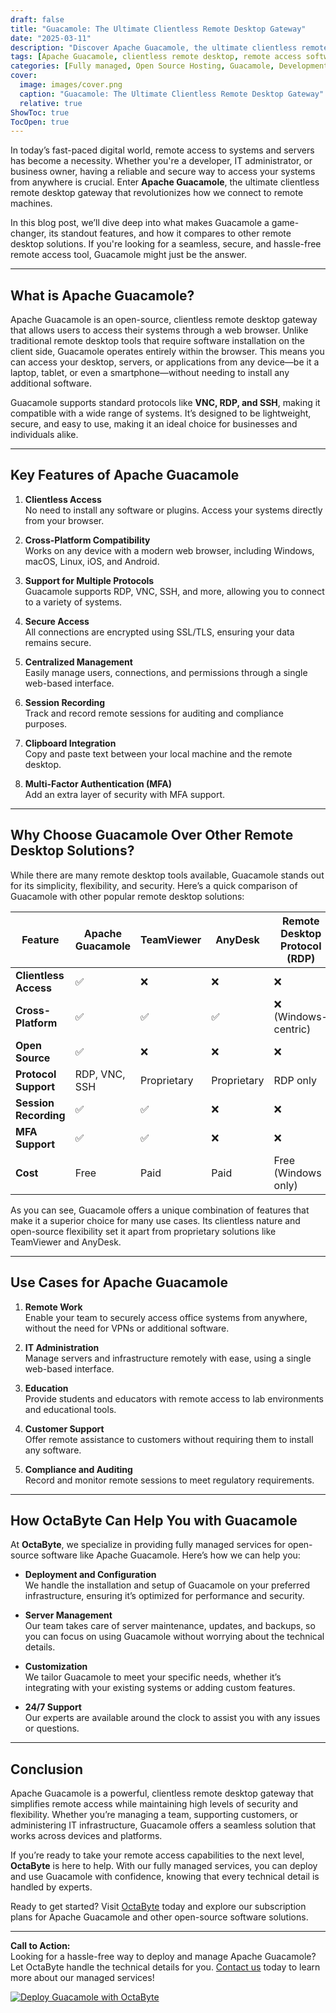 ```yaml
---
draft: false
title: "Guacamole: The Ultimate Clientless Remote Desktop Gateway"
date: "2025-03-11"
description: "Discover Apache Guacamole, the ultimate clientless remote desktop gateway that allows you to access your systems from anywhere, using just a web browser. Learn how Guacamole simplifies remote access, its key features, and how it compares to other remote desktop solutions."
tags: [Apache Guacamole, clientless remote desktop, remote access software, web-based remote desktop, Guacamole vs competitors, open-source remote desktop, managed open-source services, OctaByte, remote desktop gateway, secure remote access]
categories: [Fully managed, Open Source Hosting, Guacamole, Development, Dev Ops]
cover:
  image: images/cover.png
  caption: "Guacamole: The Ultimate Clientless Remote Desktop Gateway"
  relative: true
ShowToc: true
TocOpen: true
---
```



In today’s fast-paced digital world, remote access to systems and servers has become a necessity. Whether you're a developer, IT administrator, or business owner, having a reliable and secure way to access your systems from anywhere is crucial. Enter **Apache Guacamole**, the ultimate clientless remote desktop gateway that revolutionizes how we connect to remote machines.

In this blog post, we’ll dive deep into what makes Guacamole a game-changer, its standout features, and how it compares to other remote desktop solutions. If you're looking for a seamless, secure, and hassle-free remote access tool, Guacamole might just be the answer.

---

## What is Apache Guacamole?

Apache Guacamole is an open-source, clientless remote desktop gateway that allows users to access their systems through a web browser. Unlike traditional remote desktop tools that require software installation on the client side, Guacamole operates entirely within the browser. This means you can access your desktop, servers, or applications from any device—be it a laptop, tablet, or even a smartphone—without needing to install any additional software.

Guacamole supports standard protocols like **VNC, RDP, and SSH**, making it compatible with a wide range of systems. It’s designed to be lightweight, secure, and easy to use, making it an ideal choice for businesses and individuals alike.

---

## Key Features of Apache Guacamole

1. **Clientless Access**  
   No need to install any software or plugins. Access your systems directly from your browser.

2. **Cross-Platform Compatibility**  
   Works on any device with a modern web browser, including Windows, macOS, Linux, iOS, and Android.

3. **Support for Multiple Protocols**  
   Guacamole supports RDP, VNC, SSH, and more, allowing you to connect to a variety of systems.

4. **Secure Access**  
   All connections are encrypted using SSL/TLS, ensuring your data remains secure.

5. **Centralized Management**  
   Easily manage users, connections, and permissions through a single web-based interface.

6. **Session Recording**  
   Track and record remote sessions for auditing and compliance purposes.

7. **Clipboard Integration**  
   Copy and paste text between your local machine and the remote desktop.

8. **Multi-Factor Authentication (MFA)**  
   Add an extra layer of security with MFA support.

---

## Why Choose Guacamole Over Other Remote Desktop Solutions?

While there are many remote desktop tools available, Guacamole stands out for its simplicity, flexibility, and security. Here’s a quick comparison of Guacamole with other popular remote desktop solutions:

| Feature                | Apache Guacamole | TeamViewer | AnyDesk | Remote Desktop Protocol (RDP) |
|------------------------|------------------|------------|---------|-------------------------------|
| **Clientless Access**  | ✅               | ❌         | ❌      | ❌                            |
| **Cross-Platform**     | ✅               | ✅         | ✅      | ❌ (Windows-centric)          |
| **Open Source**        | ✅               | ❌         | ❌      | ❌                            |
| **Protocol Support**   | RDP, VNC, SSH    | Proprietary| Proprietary | RDP only                  |
| **Session Recording**  | ✅               | ✅         | ❌      | ❌                            |
| **MFA Support**        | ✅               | ✅         | ❌      | ❌                            |
| **Cost**               | Free             | Paid       | Paid    | Free (Windows only)           |

As you can see, Guacamole offers a unique combination of features that make it a superior choice for many use cases. Its clientless nature and open-source flexibility set it apart from proprietary solutions like TeamViewer and AnyDesk.

---

## Use Cases for Apache Guacamole

1. **Remote Work**  
   Enable your team to securely access office systems from anywhere, without the need for VPNs or additional software.

2. **IT Administration**  
   Manage servers and infrastructure remotely with ease, using a single web-based interface.

3. **Education**  
   Provide students and educators with remote access to lab environments and educational tools.

4. **Customer Support**  
   Offer remote assistance to customers without requiring them to install any software.

5. **Compliance and Auditing**  
   Record and monitor remote sessions to meet regulatory requirements.

---

## How OctaByte Can Help You with Guacamole

At **OctaByte**, we specialize in providing fully managed services for open-source software like Apache Guacamole. Here’s how we can help you:

- **Deployment and Configuration**  
  We handle the installation and setup of Guacamole on your preferred infrastructure, ensuring it’s optimized for performance and security.

- **Server Management**  
  Our team takes care of server maintenance, updates, and backups, so you can focus on using Guacamole without worrying about the technical details.

- **Customization**  
  We tailor Guacamole to meet your specific needs, whether it’s integrating with your existing systems or adding custom features.

- **24/7 Support**  
  Our experts are available around the clock to assist you with any issues or questions.

---

## Conclusion

Apache Guacamole is a powerful, clientless remote desktop gateway that simplifies remote access while maintaining high levels of security and flexibility. Whether you’re managing a team, supporting customers, or administering IT infrastructure, Guacamole offers a seamless solution that works across devices and platforms.

If you’re ready to take your remote access capabilities to the next level, **OctaByte** is here to help. With our fully managed services, you can deploy and use Guacamole with confidence, knowing that every technical detail is handled by experts.

Ready to get started? Visit [OctaByte](https://octabyte.io) today and explore our subscription plans for Apache Guacamole and other open-source software solutions.

---

**Call to Action:**  
Looking for a hassle-free way to deploy and manage Apache Guacamole? Let OctaByte handle the technical details for you. [Contact us](https://octabyte.io/contact) today to learn more about our managed services!

[![Deploy Guacamole with OctaByte](/images/deploy-on-octabyte.png)](https://octabyte.io/fully-managed-open-source-services/development/dev-ops/guacamole)